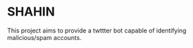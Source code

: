 # SHAHIN
This project aims to provide a twttter bot capable of identifying malicious/spam accounts.
